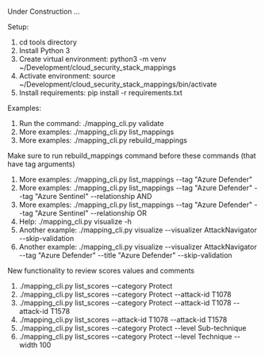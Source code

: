 Under Construction ...

Setup:  

1.  cd tools directory
1.  Install Python 3
1.  Create virtual environment:  python3 -m venv ~/Development/cloud_security_stack_mappings
1.  Activate environment:  source ~/Development/cloud_security_stack_mappings/bin/activate
1.  Install requirements:  pip install -r requirements.txt


Examples:
1.  Run the command:  ./mapping_cli.py validate
1.  More examples:   ./mapping_cli.py list_mappings
1.  More examples:   ./mapping_cli.py rebuild_mappings


Make sure to run rebuild_mappings command before these commands (that have tag arguments)
1.  More examples:   ./mapping_cli.py list_mappings --tag "Azure Defender"
1.  More examples:  ./mapping_cli.py list_mappings --tag "Azure Defender" --tag "Azure Sentinel" --relationship AND
1.  More examples:  ./mapping_cli.py list_mappings --tag "Azure Defender" --tag "Azure Sentinel" --relationship OR
1.  Help:  ./mapping_cli.py visualize -h
1.  Another example:  ./mapping_cli.py visualize --visualizer AttackNavigator  --skip-validation
1.  Another example:  ./mapping_cli.py visualize --visualizer AttackNavigator --tag "Azure Defender" --title "Azure Defender" --skip-validation

New functionality to review scores values and comments
1. ./mapping_cli.py list_scores --category Protect
1. ./mapping_cli.py list_scores --category Protect --attack-id T1078
1. ./mapping_cli.py list_scores --category Protect --attack-id T1078 --attack-id T1578 
1. ./mapping_cli.py list_scores --attack-id T1078 --attack-id T1578 
1. ./mapping_cli.py list_scores --category Protect --level Sub-technique
1. ./mapping_cli.py list_scores --category Protect --level Technique --width 100
